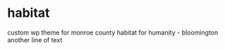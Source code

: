 # habitat
custom wp theme for monroe county habitat for humanity - bloomington
another line of text
